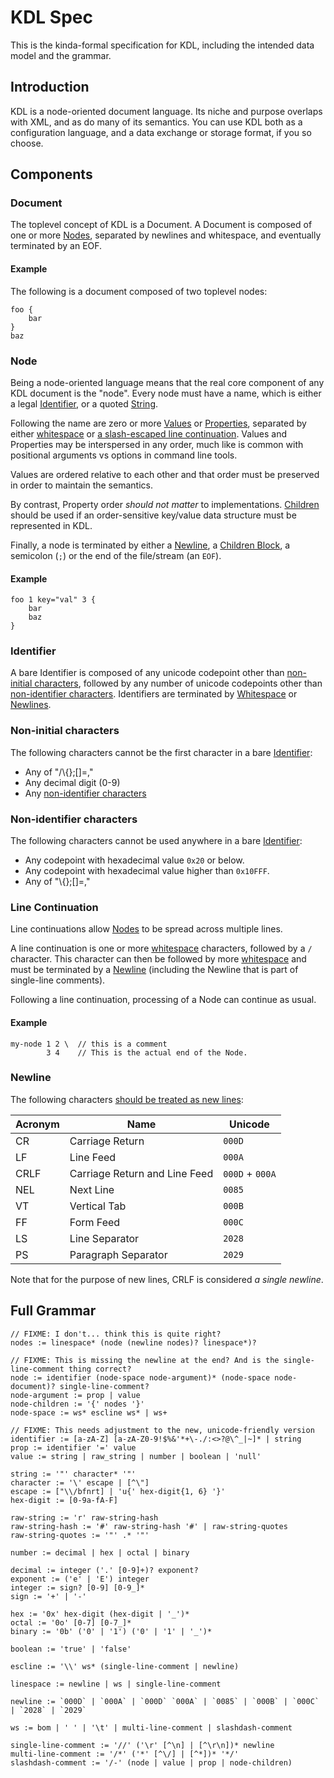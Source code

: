 # KDL Spec

This is the kinda-formal specification for KDL, including the intended data
model and the grammar.

## Introduction

KDL is a node-oriented document language. Its niche and purpose overlaps with
XML, and as do many of its semantics. You can use KDL both as a configuration
language, and a data exchange or storage format, if you so choose.

## Components

### Document

The toplevel concept of KDL is a Document. A Document is composed of one or more
[Nodes](#node), separated by newlines and whitespace, and eventually terminated by an EOF.

#### Example

The following is a document composed of two toplevel nodes:

```kdl
foo {
    bar
}
baz
```

### Node

Being a node-oriented language means that the real core component of any KDL
document is the "node". Every node must have a name, which is either a legal
[Identifier](#identifier), or a quoted [String](#string).

Following the name are zero or more [Values](#value) or
[Properties](#property), separated by either [whitespace](#whitespace) or [a
slash-escaped line continuation](#line-continuation). Values and Properties
may be interspersed in any order, much like is common with positional
arguments vs options in command line tools.

Values are ordered relative to each other and that order must be
preserved in order to maintain the semantics.

By contrast, Property order _should not matter_ to implementations.
[Children](#children-block) should be used if an order-sensitive key/value
data structure must be represented in KDL.

Finally, a node is terminated by either a [Newline](#newline), a [Children
Block](#children-block), a semicolon (`;`) or the end of the file/stream (an
`EOF`).

#### Example

```kdl
foo 1 key="val" 3 {
    bar
    baz
}
```

### Identifier

A bare Identifier is composed of any unicode codepoint other than [non-initial
characters](#non-inidital-characters), followed by any number of unicode
codepoints other than [non-identifier characters](#non-identifier-characters).
Identifiers are terminated by [Whitespace](#whitespace) or
[Newlines](#newline).

### Non-initial characters

The following characters cannot be the first character in a bare
[Identifier](#identifier):

* Any of "/\\{};[]=,"
* Any decimal digit (0-9)
* Any [non-identifier characters](#non-identifier-characters)

### Non-identifier characters

The following characters cannot be used anywhere in a bare
[Identifier](#identifier):

* Any codepoint with hexadecimal value `0x20` or below.
* Any codepoint with hexadecimal value higher than `0x10FFF`.
* Any of "\\{};[]=,"

### Line Continuation

Line continuations allow [Nodes](#node) to be spread across multiple lines.

A line continuation is one or more [whitespace](#whitespace) characters,
followed by a `/` character. This character can then be followed by more
[whitespace](#whitespace) and must be terminated by a [Newline](#newline)
(including the Newline that is part of single-line comments).

Following a line continuation, processing of a Node can continue as usual.

#### Example
```kdl
my-node 1 2 \  // this is a comment
        3 4    // This is the actual end of the Node.
```

### Newline

The following characters [should be treated as new
lines](https://www.unicode.org/versions/Unicode13.0.0/ch05.pdf):

| Acronym | Name            | Unicode |
|---------|-----------------|---------|
| CR      | Carriage Return | `000D`  |
| LF      | Line Feed       | `000A`  |
| CRLF    | Carriage Return and Line Feed | `000D` + `000A` |
| NEL     | Next Line       | `0085`  |
| VT      | Vertical Tab    | `000B`  |
| FF      | Form Feed       | `000C`  |
| LS      | Line Separator  | `2028`  |
| PS      | Paragraph Separator | `2029` |

Note that for the purpose of new lines, CRLF is considered _a single newline_.

## Full Grammar

```
// FIXME: I don't... think this is quite right?
nodes := linespace* (node (newline nodes)? linespace*)?

// FIXME: This is missing the newline at the end? And is the single-line-comment thing correct?
node := identifier (node-space node-argument)* (node-space node-document)? single-line-comment?
node-argument := prop | value
node-children := '{' nodes '}'
node-space := ws* escline ws* | ws+

// FIXME: This needs adjustment to the new, unicode-friendly version
identifier := [a-zA-Z] [a-zA-Z0-9!$%&'*+\-./:<>?@\^_|~]* | string
prop := identifier '=' value
value := string | raw_string | number | boolean | 'null'

string := '"' character* '"'
character := '\' escape | [^\"]
escape := ["\\/bfnrt] | 'u{' hex-digit{1, 6} '}'
hex-digit := [0-9a-fA-F]

raw-string := 'r' raw-string-hash
raw-string-hash := '#' raw-string-hash '#' | raw-string-quotes
raw-string-quotes := '"' .* '"'

number := decimal | hex | octal | binary

decimal := integer ('.' [0-9]+)? exponent?
exponent := ('e' | 'E') integer
integer := sign? [0-9] [0-9_]*
sign := '+' | '-'

hex := '0x' hex-digit (hex-digit | '_')*
octal := '0o' [0-7] [0-7_]*
binary := '0b' ('0' | '1') ('0' | '1' | '_')*

boolean := 'true' | 'false'

escline := '\\' ws* (single-line-comment | newline)

linespace := newline | ws | single-line-comment

newline := `000D` | `000A` | `000D` `000A` | `0085` | `000B` | `000C` | `2028` | `2029`

ws := bom | ' ' | '\t' | multi-line-comment | slashdash-comment

single-line-comment := '//' ('\r' [^\n] | [^\r\n])* newline
multi-line-comment := '/*' ('*' [^\/] | [^*])* '*/'
slashdash-comment := '/-' (node | value | prop | node-children)
```
